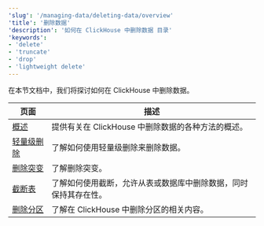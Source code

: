 ```yaml
---
'slug': '/managing-data/deleting-data/overview'
'title': '删除数据'
'description': '如何在 ClickHouse 中删除数据 目录'
'keywords':
- 'delete'
- 'truncate'
- 'drop'
- 'lightweight delete'
---
```


在本节文档中，我们将探讨如何在 ClickHouse 中删除数据。

| 页面                                                                    | 描述                                                                                                                        |
|-------------------------------------------------------------------------|----------------------------------------------------------------------------------------------------------------------------|
| [概述](/deletes/overview)                                      | 提供有关在 ClickHouse 中删除数据的各种方法的概述。                                                                        |
| [轻量级删除](/guides/developer/lightweight-delete)          | 了解如何使用轻量级删除来删除数据。                                                                                        |
| [删除突变](/managing-data/delete_mutations)               | 了解删除突变。                                                                                                          |
| [截断表](/managing-data/truncate)                            | 了解如何使用截断，允许从表或数据库中删除数据，同时保持其存在性。                                                          |
| [删除分区](/managing-data/drop_partition)                   | 了解在 ClickHouse 中删除分区的相关内容。                                                                                  |
